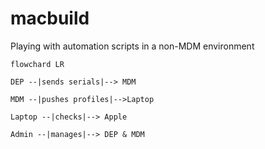 # macbuild
Playing with automation scripts in a non-MDM environment


```mermaid
flowchard LR

DEP --|sends serials|--> MDM

MDM --|pushes profiles|-->Laptop

Laptop --|checks|--> Apple

Admin --|manages|--> DEP & MDM

```
